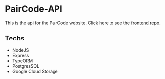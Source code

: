 # PairCode-API

This is the api for the PairCode website. Click here to see the 
[frontend repo](https://github.com/matheusAMDS/paircode-web). 

## Techs

  - NodeJS
  - Express
  - TypeORM
  - PostgresSQL
  - Google Cloud Storage